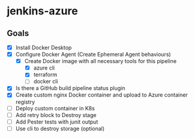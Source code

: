 # jenkins-azure

## Goals

- [x] Install Docker Desktop
- [x] Configure Docker Agent (Create Ephemeral Agent behaviours)
  - [x] Create Docker image with all necessary tools for this pipeline
    - [x] azure cli
    - [x] terraform
    - [ ] docker cli
- [x] Is there a GitHub build pipeline status plugin
- [x] Create custom nginx Docker container and upload to Azure container registry
- [ ] Deploy custom container in K8s
- [ ] Add retry block to Destroy stage
- [ ] Add Pester tests with junit output
- [ ] Use cli to destroy storage (optional)
